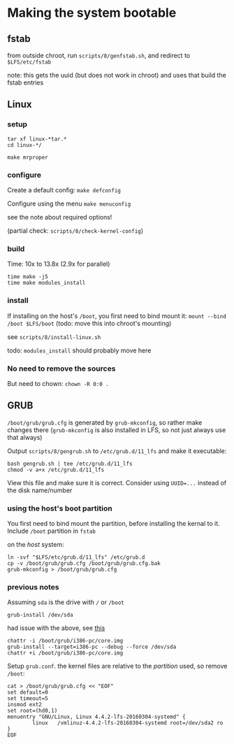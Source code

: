 # Making the system bootable

## fstab

from outside chroot, run `scripts/8/genfstab.sh`, and redirect to `$LFS/etc/fstab`

note: this gets the uuid (but does not work in chroot) and uses that build the fstab entries

## Linux

### setup

```
tar xf linux-*tar.*
cd linux-*/

make mrproper
```

### configure

Create a default config: `make defconfig`

Configure using the menu `make menuconfig`

see the note about required options!

(partial check: `scripts/8/check-kernel-config`)

### build

Time: 10x to 13.8x (2.9x for parallel)

```
time make -j5
time make modules_install
```

### install

If installing on the host's `/boot`, you first need to bind mount it: `mount --bind /boot $LFS/boot` (todo: move this into chroot's mounting)

see `scripts/8/install-linux.sh`

todo: `modules_install` should probably move here

### No need to remove the sources

But need to chown: `chown -R 0:0 .`

## GRUB

`/boot/grub/grub.cfg` is generated by `grub-mkconfig`, so rather make changes there (`grub-mkconfig` is also installed in LFS, so not just always use that always)

Output `scripts/8/gengrub.sh` to `/etc/grub.d/11_lfs` and make it executable:

```
bash gengrub.sh | tee /etc/grub.d/11_lfs
chmod -v a+x /etc/grub.d/11_lfs
```

View this file and make sure it is correct. Consider using `UUID=...` instead of the disk name/number

### using the host's boot partition

You first need to bind mount the partition, before installing the kernal to it. Include `/boot` partition in `fstab`

on the *host* system:

```
ln -svf "$LFS/etc/grub.d/11_lfs" /etc/grub.d
cp -v /boot/grub/grub.cfg /boot/grub/grub.cfg.bak
grub-mkconfig > /boot/grub/grub.cfg
```


### previous notes

Assuming `sda` is the drive with `/` or `/boot`

`grub-install /dev/sda`

had issue with the above, see [this](https://wiki.archlinux.org/index.php/GRUB#Install_to_partition_or_partitionless_disk)

```
chattr -i /boot/grub/i386-pc/core.img
grub-install --target=i386-pc --debug --force /dev/sda
chattr +i /boot/grub/i386-pc/core.img
```

Setup `grub.conf`. the kernel files are relative to the *partition* used, so remove `/boot`:

```
cat > /boot/grub/grub.cfg << "EOF"
set default=0
set timeout=5
insmod ext2
set root=(hd0,1)
menuentry "GNU/Linux, Linux 4.4.2-lfs-20160304-systemd" {
        linux   /vmlinuz-4.4.2-lfs-20160304-systemd root=/dev/sda2 ro
}
EOF
```
